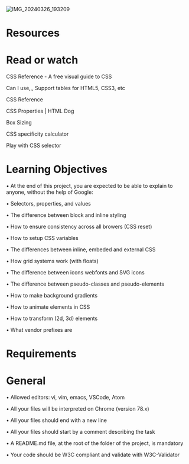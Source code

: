 ![IMG_20240326_193209](https://github.com/bontlenkoale1/alx-frontend/assets/126960560/9e90a590-af8d-4e9e-ac91-ba67bbe8b8e9)

#   Resources
# Read or watch

CSS Reference - A free visual guide to CSS

Can I use,,, Support tables for HTML5, CSS3, etc

CSS Reference

CSS Properties | HTML Dog

Box Sizing

CSS specificity calculator

Play with CSS selector

# Learning Objectives

• At the end of this project, you are expected to be able to explain to anyone, without the help of Google:

• Selectors, properties, and values

• The difference between block and inline styling

• How to ensure consistency across all browers (CSS reset)

• How to setup CSS variables

• The differences between inline, embeded and external CSS

• How grid systems work (with floats)

• The difference between icons webfonts and SVG icons

• The difference between pseudo-classes and pseudo-elements

• How to make background gradients

• How to animate elements in CSS

• How to transform (2d, 3d) elements

• What vendor prefixes are

# Requirements

# General

• Allowed editors: vi, vim, emacs, VSCode, Atom

• All your files will be interpreted on Chrome (version 78.x)

• All your files should end with a new line

• All your files should start by a comment describing the task

• A README.md file, at the root of the folder of the project, is mandatory

• Your code should be W3C compliant and validate with W3C-Validator

